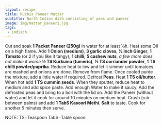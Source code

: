 ```yaml
---
layout: recipe
title: Ruchis Paneer Mattar
subtitle: North Indian dish consisting of peas and paneer
image: img/mattar_paneer2.jpg
tags:
 - indisch
---
```

Cut and soak
**1 Packet Paneer (250g)** in water for at least ½h. Heat some
Oil on a high flame. Add
**1 Onion (medium)**,
**3 garlic cloves**,
**½ inch Ginger**,
**1 Tomato** (or 2 if you like it tangy),
**1 chilli**,
**5 cashew nuts**, *a few more does not make it worse*
**½ TS Kurkuma (tumeric)**,
**½ TS corriander powder**,
**1 TS chilli powder/paprika**. Reduce heat to low and let it simmer until tomatoes are mashed and onions are done.
Remove from flame. Once cooled purée the mixture, add a little water if required. Defrost
**Peas**. Heat
**1 TS oil/butter**. When hot add
**1 TS cummin seeds**. When they sputter, reduce heat to medium and add spice paste.
Add enough Water to make it saucy. Add the defrosted peas and bring to a boil with the lid on.
Add the Paneer (without water) and let it cook for around 10 minutes on medium heat.  Crush (rub between palms) and add
**1 TabS Kasoori Methi**.
**Salt** to taste. Cook for another 5 minutes then serve.

NOTE: TS=Teaspoon
TabS=Table spoon
